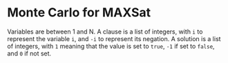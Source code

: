 # Monte Carlo for MAXSat

Variables are between 1 and N. A clause is a list of integers, with `i` to represent the variable `i`, and `-i` to represent its negation. A solution is a list of integers, with `1` meaning that the value is set to `true`, `-1` if set to `false`, and `0` if not set.